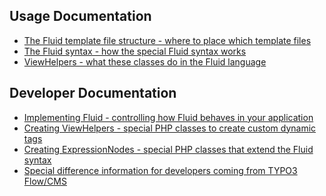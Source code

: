 
Usage Documentation
-------------------

* [The Fluid template file structure - where to place which template files](FLUID_STRUCTURE.md)
* [The Fluid syntax - how the special Fluid syntax works](FLUID_SYNTAX.md)
* [ViewHelpers - what these classes do in the Fluid language](FLUID_VIEWHELPERS.md)

Developer Documentation
-----------------------

* [Implementing Fluid - controlling how Fluid behaves in your application](FLUID_IMPLEMENTATION.md)
* [Creating ViewHelpers - special PHP classes to create custom dynamic tags](FLUID_CREATING_VIEWHELPERS.md)
* [Creating ExpressionNodes - special PHP classes that extend the Fluid syntax](FLUID_EXPRESSIONS.md)
* [Special difference information for developers coming from TYPO3 Flow/CMS](README_TYPO3.md)
